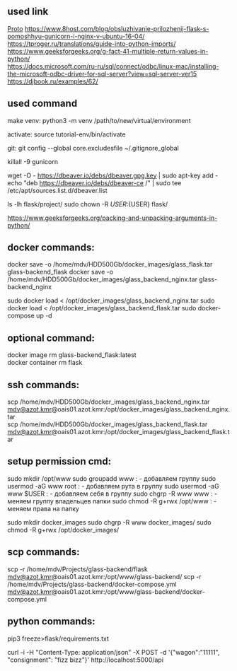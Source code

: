 ## used link
[Proto](https://github.com/Radu-Raicea/Dockerized-Flask/)
https://www.8host.com/blog/obsluzhivanie-prilozhenij-flask-s-pomoshhyu-gunicorn-i-nginx-v-ubuntu-16-04/  
https://tproger.ru/translations/guide-into-python-imports/  
https://www.geeksforgeeks.org/g-fact-41-multiple-return-values-in-python/  
https://docs.microsoft.com/ru-ru/sql/connect/odbc/linux-mac/installing-the-microsoft-odbc-driver-for-sql-server?view=sql-server-ver15  
https://djbook.ru/examples/62/  

## used command

make venv:
python3 -m venv /path/to/new/virtual/environment

activate:
source tutorial-env/bin/activate


git:
git config --global core.excludesfile ~/.gitignore_global


killall -9 gunicorn

wget -O - https://dbeaver.io/debs/dbeaver.gpg.key | sudo apt-key add -
echo "deb https://dbeaver.io/debs/dbeaver-ce /" | sudo tee /etc/apt/sources.list.d/dbeaver.list

ls -lh flask/project/
sudo chown -R ${USER}:${USER} flask/

https://www.geeksforgeeks.org/packing-and-unpacking-arguments-in-python/

## docker commands:

docker save -o /home/mdv/HDD500Gb/docker_images/glass_flask.tar glass-backend_flask
docker save -o /home/mdv/HDD500Gb/docker_images/glass_backend_nginx.tar glass-backend_nginx

sudo docker load < /opt/docker_images/glass_backend_nginx.tar
sudo docker load < /opt/docker_images/glass_backend_flask.tar 
sudo docker-compose up -d

## optional command:

docker image rm glass-backend_flask:latest  
docker container rm flask 

## ssh commands:

scp /home/mdv/HDD500Gb/docker_images/glass_backend_nginx.tar mdv@azot.kmr@oais01.azot.kmr:/opt/docker_images/glass_backend_nginx.tar  
scp /home/mdv/HDD500Gb/docker_images/glass_backend_flask.tar mdv@azot.kmr@oais01.azot.kmr:/opt/docker_images/glass_backend_flask.tar

## setup permission cmd:

sudo mkdir /opt/www
sudo groupadd www : - добавляем группу 
sudo usermod -aG www root : - добавляем рута в группу
sudo usermod -aG www $USER : - добавляем себя в группу
sudo chgrp -R www www : - меняем группу владельцев папки
sudo chmod -R g+rwx /opt/www : - меняем права на папку

sudo mkdir docker_images
sudo chgrp -R www docker_images/
sudo chmod -R g+rwx /opt/docker_images/

## scp commands:

scp -r /home/mdv/Projects/glass-backend/flask  mdv@azot.kmr@oais01.azot.kmr:/opt/www/glass-backend/
scp -r /home/mdv/Projects/glass-backend/docker-compose.yml   mdv@azot.kmr@oais01.azot.kmr:/opt/www/glass-backend/docker-compose.yml 

## python commands:

pip3 freeze>flask/requirements.txt

curl -i -H "Content-Type: application/json" -X POST -d '{"wagon":"11111", "consignment": "fizz bizz"}' http://localhost:5000/api


